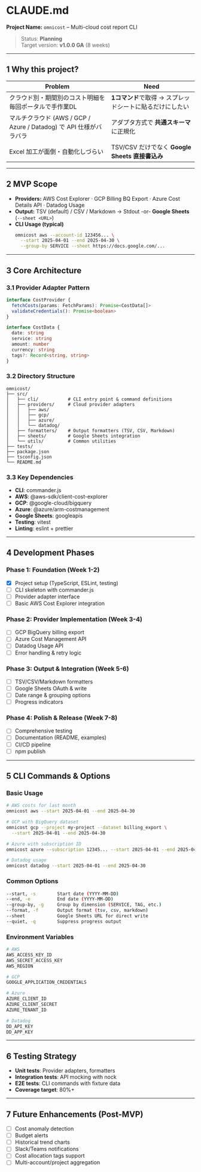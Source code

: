 # CLAUDE.md  
**Project Name:** `omnicost` – Multi-cloud cost report CLI

> Status: **Planning**  
> Target version: **v1.0.0 GA** (8 weeks)

---

## 1  Why this project?

| Problem | Need |
|---------|------|
| クラウド別・期間別のコスト明細を毎回ポータルで手作業DL | **1コマンド**で取得 → スプレッドシートに貼るだけにしたい |
| マルチクラウド (AWS / GCP / Azure / Datadog) で API 仕様がバラバラ | アダプタ方式で **共通スキーマ** に正規化 |
| Excel 加工が面倒・自動化しづらい | TSV/CSV だけでなく **Google Sheets 直接書込み** |

---

## 2  MVP Scope

* **Providers:** AWS Cost Explorer · GCP Billing BQ Export · Azure Cost Details API · Datadog Usage
* **Output:** TSV (default) / CSV / Markdown &rarr; Stdout -or- **Google Sheets** (`--sheet <URL>`)
* **CLI Usage (typical)**  
  ```bash
  omnicost aws --account-id 123456... \
    --start 2025-04-01 --end 2025-04-30 \
    --group-by SERVICE --sheet https://docs.google.com/...
  ```

---

## 3  Core Architecture

### 3.1 Provider Adapter Pattern
```typescript
interface CostProvider {
  fetchCosts(params: FetchParams): Promise<CostData[]>
  validateCredentials(): Promise<boolean>
}

interface CostData {
  date: string
  service: string
  amount: number
  currency: string
  tags?: Record<string, string>
}
```

### 3.2 Directory Structure
```
omnicost/
├── src/
│   ├── cli/           # CLI entry point & command definitions
│   ├── providers/     # Cloud provider adapters
│   │   ├── aws/
│   │   ├── gcp/
│   │   ├── azure/
│   │   └── datadog/
│   ├── formatters/    # Output formatters (TSV, CSV, Markdown)
│   ├── sheets/        # Google Sheets integration
│   └── utils/         # Common utilities
├── tests/
├── package.json
├── tsconfig.json
└── README.md
```

### 3.3 Key Dependencies
- **CLI**: commander.js
- **AWS**: @aws-sdk/client-cost-explorer
- **GCP**: @google-cloud/bigquery
- **Azure**: @azure/arm-costmanagement
- **Google Sheets**: googleapis
- **Testing**: vitest
- **Linting**: eslint + prettier

---

## 4  Development Phases

### Phase 1: Foundation (Week 1-2)
- [x] Project setup (TypeScript, ESLint, testing)
- [ ] CLI skeleton with commander.js
- [ ] Provider adapter interface
- [ ] Basic AWS Cost Explorer integration

### Phase 2: Provider Implementation (Week 3-4)
- [ ] GCP BigQuery billing export
- [ ] Azure Cost Management API
- [ ] Datadog Usage API
- [ ] Error handling & retry logic

### Phase 3: Output & Integration (Week 5-6)
- [ ] TSV/CSV/Markdown formatters
- [ ] Google Sheets OAuth & write
- [ ] Date range & grouping options
- [ ] Progress indicators

### Phase 4: Polish & Release (Week 7-8)
- [ ] Comprehensive testing
- [ ] Documentation (README, examples)
- [ ] CI/CD pipeline
- [ ] npm publish

---

## 5  CLI Commands & Options

### Basic Usage
```bash
# AWS costs for last month
omnicost aws --start 2025-04-01 --end 2025-04-30

# GCP with BigQuery dataset
omnicost gcp --project my-project --dataset billing_export \
  --start 2025-04-01 --end 2025-04-30

# Azure with subscription ID
omnicost azure --subscription 12345... --start 2025-04-01 --end 2025-04-30

# Datadog usage
omnicost datadog --start 2025-04-01 --end 2025-04-30
```

### Common Options
```bash
--start, -s        Start date (YYYY-MM-DD)
--end, -e          End date (YYYY-MM-DD)
--group-by, -g     Group by dimension (SERVICE, TAG, etc.)
--format, -f       Output format (tsv, csv, markdown)
--sheet            Google Sheets URL for direct write
--quiet, -q        Suppress progress output
```

### Environment Variables
```bash
# AWS
AWS_ACCESS_KEY_ID
AWS_SECRET_ACCESS_KEY
AWS_REGION

# GCP
GOOGLE_APPLICATION_CREDENTIALS

# Azure
AZURE_CLIENT_ID
AZURE_CLIENT_SECRET
AZURE_TENANT_ID

# Datadog
DD_API_KEY
DD_APP_KEY
```

---

## 6  Testing Strategy

- **Unit tests**: Provider adapters, formatters
- **Integration tests**: API mocking with nock
- **E2E tests**: CLI commands with fixture data
- **Coverage target**: 80%+

---

## 7  Future Enhancements (Post-MVP)

- [ ] Cost anomaly detection
- [ ] Budget alerts
- [ ] Historical trend charts
- [ ] Slack/Teams notifications
- [ ] Cost allocation tags support
- [ ] Multi-account/project aggregation